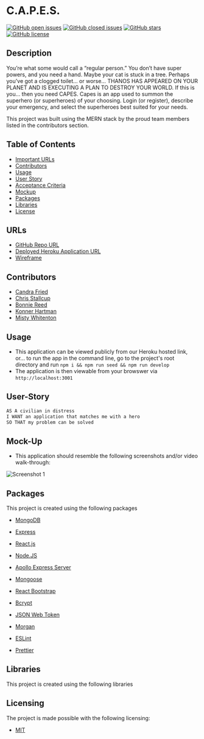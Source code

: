 # C.A.P.E.S.
[![GitHub open issues](https://img.shields.io/github/issues/MrTofuuu/CAPES?style=for-the-badge)](https://github.com/MrTofuuu/CAPES/issues)
[![GitHub closed issues](https://img.shields.io/github/issues-closed/MrTofuuu/CAPES?style=for-the-badge)](https://img.shields.io/github/issues-closed/MrTofuuu/CAPES?style=for-the-badge)
[![GitHub stars](https://img.shields.io/github/stars/MrTofuuu/CAPES?style=for-the-badge)](https://github.com/MrTofuuu/CAPES/stargazers)
[![GitHub license](https://img.shields.io/github/license/mrtofuuu/CAPES?style=for-the-badge)](./LICENSE.md)



## Description

You’re what some would call a “regular person.” You don’t have super powers, and you need a hand. Maybe your cat is stuck in a tree. Perhaps you’ve got a clogged toilet… or worse… THANOS HAS APPEARED ON YOUR PLANET AND IS EXECUTING A PLAN TO DESTROY YOUR WORLD. If this is you… then you need CAPES. Capes is an app used to summon the superhero (or superheroes) of your choosing. Login (or register), describe your emergency, and select the superheroes best suited for your needs.

This project was built using the MERN stack by the proud team members listed in the contributors section.

## Table of Contents
- [Important URLs](#urls)
- [Contributors](#contributors)
- [Usage](#usage)
- [User Story](#user-story)
- [Acceptance Criteria](#acceptance-criteria)
- [Mockup](#mock-up)
- [Packages](#packages)
- [Libraries](#libraries)
- [License](#Licensing)

## URLs
- [GitHub Repo URL](https://github.com/MrTofuuu/CAPES)
- [Deployed Heroku Application URL](https://capes-app.herokuapp.com/)
- [Wireframe](https://5bihlr.axshare.com/)

## Contributors
- [Candra Fried](github.com/candracodes)
- [Chris Stallcup](https://github.com/MrTofuuu/)
- [Bonnie Reed](https://github.com/bonniereed)
- [Konner Hartman](https://github.com/konnerhartman)
- [Misty Whitenton](https://github.com/mistwhit)

## Usage
- This application can be viewed publicly from our Heroku hosted link, or... to run the app in the command line, go to the project's root directory and run `npm i && npm run seed && npm run develop` 
- The application is then viewable from your browswer via `http://localhost:3001`

## User-Story
```md
AS A civilian in distress
I WANT an application that matches me with a hero
SO THAT my problem can be solved
```

## Mock-Up
* This application should resemble the following screenshots and/or video walk-through:

![Screenshot 1](./client/assets/screenshot.png)

## Packages
This project is created using the following packages
- [MongoDB](https://www.mongodb.com/)
- [Express](https://mongoosejs.com/docs/)
- [React.js](https://reactjs.org/)
- [Node.JS](https://nodejs.org/en/)

- [Apollo Express Server](https://www.npmjs.com/package/apollo-server-express)
- [Mongoose](https://mongoosejs.com/docs/)
- [React Bootstrap](https://react-bootstrap.github.io/)
- [Bcrypt](https://www.npmjs.com/package/bcrypt)
- [JSON Web Token](https://jwt.io/)
- [Morgan](https://github.com/expressjs/morgan)
- [ESLint](https://eslint.org/docs/user-guide/getting-started)
- [Prettier](https://prettier.io/docs/en/install.html)

## Libraries
This project is created using the following libraries

<!-- Do we still need this license section?  -->

## Licensing
The project is made possible with the following licensing:
- [MIT](license)